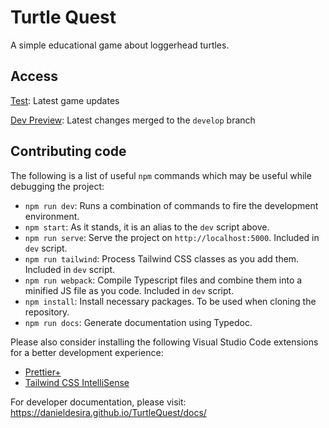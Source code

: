 # Turtle Quest
A simple educational game about loggerhead turtles.

## Access
[Test](https://turtle-quest.vercel.app/): Latest game updates

[Dev Preview](https://danieldesira.github.io/TurtleQuest/):
Latest changes merged to the ``develop`` branch

## Contributing code
The following is a list of useful ``npm`` commands which may be useful while debugging the project:
* ``npm run dev``: Runs a combination of commands to fire the development environment.
* ``npm start``: As it stands, it is an alias to the ``dev`` script above.
* ``npm run serve``: Serve the project on ``http://localhost:5000``. Included in ``dev`` script.
* ``npm run tailwind``: Process Tailwind CSS classes as you add them. Included in ``dev`` script.
* ``npm run webpack``: Compile Typescript files and combine them into a minified JS file as you code.
 Included in ``dev`` script.
* ``npm install``: Install necessary packages. To be used when cloning the repository.
* ``npm run docs``: Generate documentation using Typedoc.

Please also consider installing the following Visual Studio Code extensions for a better development 
experience:
* [Prettier+](https://marketplace.visualstudio.com/items?itemName=svipas.prettier-plus)
* [Tailwind CSS IntelliSense](https://marketplace.visualstudio.com/items?itemName=bradlc.vscode-tailwindcss)

For developer documentation, please visit: https://danieldesira.github.io/TurtleQuest/docs/